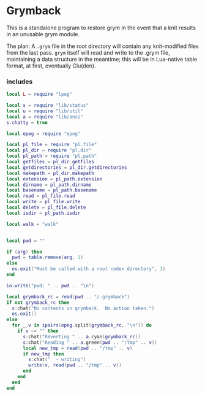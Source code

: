 # Grymback


  This is a standalone program to restore grym in the event that a knit
results in an unusable grym module.


The plan: A `````.grym````` file in the root directory will contain any
knit-modified files from the last pass.  `````grym````` itself will read and write
to the .grym file, maintaining a data structure in the meantime; this will
be in Lua-native table format, at first, eventually Clu(den).

### includes

```lua
local L = require "lpeg"

local s = require "lib/status"
local u = require "lib/util"
local a = require "lib/ansi"
s.chatty = true

local epeg = require "epeg"

local pl_file = require "pl.file"
local pl_dir = require "pl.dir"
local pl_path = require "pl.path"
local getfiles = pl_dir.getfiles
local getdirectories = pl_dir.getdirectories
local makepath = pl_dir.makepath
local extension = pl_path.extension
local dirname = pl_path.dirname
local basename = pl_path.basename
local read = pl_file.read
local write = pl_file.write
local delete = pl_file.delete
local isdir = pl_path.isdir

local walk = "walk"
```
```lua

local pwd = ""

if (arg) then
  pwd = table.remove(arg, 1)
else
  os.exit("Must be called with a root codex directory", 1)
end

io.write("pwd: " .. pwd .. "\n")

local grymback_rc = read(pwd .. "/.grymback")
if not grymback_rc then
  s:chat("No contents in grymback.  No action taken.")
  os.exit()
else
  for _,v in ipairs(epeg.split(grymback_rc, "\n")) do
    if v ~= "" then
      s:chat("Reverting " .. a.cyan(grymback_rc))
      s:chat("Reading " .. a.green(pwd .. "/tmp" .. v))
      local new_tmp = read(pwd .. "/tmp" .. v)
      if new_tmp then
        s:chat("  - writing")
        write(v, read(pwd .. "/tmp" .. v))
      end
    end
  end
end
```
